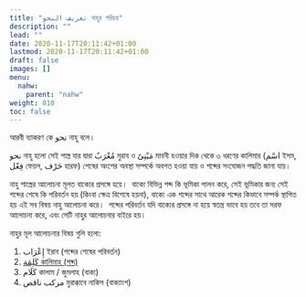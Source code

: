 ```yaml
---
title: "تعريف النحو নাহুর পরিচয়"
description: ""
lead: ""
date: 2020-11-17T20:11:42+01:00
lastmod: 2020-11-17T20:11:42+01:00
draft: false
images: []
menu:
  nahw:
    parent: "nahw"
weight: 010
toc: false
---
```


আরবী ব্যাকরণ কে نحو নাহু বলে।  

نحو নাহু হলো সেই শাস্ত্র যার দ্বারা مُعْرَبٌ মুরাব ও مَبْنِىٌ মাবনী হওয়ার দিক থেকে ৩ ধরণের কালিমার (اسْم ইসম, فِعْل ফেয়ল, حَرْف হারফ) শেষের অংশের অবস্থা সম্পর্কে অবগত হওয়া যায় ও শব্দের সংযোজন পদ্ধতি জানা যায়।  

নাহু শাস্ত্রের আলোচনা মূলত বাক্যের প্রসঙ্গে হয়ে।  বাক্যে বিভিন্ন শব্দ কি ভূমিকা পালন করে, সেই ভূমিকার জন্য সেই শব্দের শেষে কি পরিবর্তন হয় (কিংবা ক্ষেত্র বিশেষে হয়না), বাক্যে এক শব্দের সাথে আরেক শব্দের কিভাবে সম্পর্ক স্থাপিত হয় এই সব বিষয় নাহু আলোচনা করে।  শব্দের পরিবর্তন যদি বাক্যের প্রসঙ্গে না হয়ে স্বতন্ত্র ভাবে হয় তবে তা সরফ আলোচনা করে, এবং সেটি নাহুর আলোচনার বাইরে হয়।

নাহুর মূল আলোচনার বিষয় গুলি হলো:

1. إِﻋْﺮَاب ইরাব (শব্দের শেষের পরিবর্তন)
2. [كَلِمَة কালিমাহ (শব্দ)](/nahw/kalimah/)
3. كَلَام কালাম / জুমলাহ (বাক্য)
4. مركب ناقص মুরাক্কাবে নাকিস (বাক্যাংশ)
